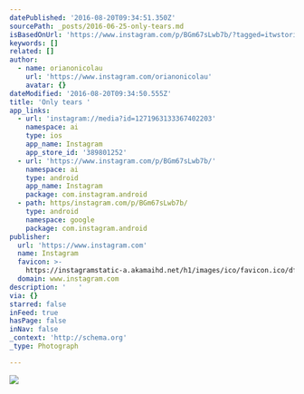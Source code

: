 ```yaml
---
datePublished: '2016-08-20T09:34:51.350Z'
sourcePath: _posts/2016-06-25-only-tears.md
isBasedOnUrl: 'https://www.instagram.com/p/BGm67sLwb7b/?tagged=itwstories'
keywords: []
related: []
author:
  - name: orianonicolau
    url: 'https://www.instagram.com/orianonicolau'
    avatar: {}
dateModified: '2016-08-20T09:34:50.555Z'
title: 'Only tears '
app_links:
  - url: 'instagram://media?id=1271963133367402203'
    namespace: ai
    type: ios
    app_name: Instagram
    app_store_id: '389801252'
  - url: 'https://www.instagram.com/p/BGm67sLwb7b/'
    namespace: ai
    type: android
    app_name: Instagram
    package: com.instagram.android
  - path: https/instagram.com/p/BGm67sLwb7b/
    type: android
    namespace: google
    package: com.instagram.android
publisher:
  url: 'https://www.instagram.com'
  name: Instagram
  favicon: >-
    https://instagramstatic-a.akamaihd.net/h1/images/ico/favicon.ico/dfa85bb1fd63.ico
  domain: www.instagram.com
description: '   '
via: {}
starred: false
inFeed: true
hasPage: false
inNav: false
_context: 'http://schema.org'
_type: Photograph

---
```

![   ](https://imgflo.herokuapp.com/graph/vahj1ThiexotieMo/3f97f5aac9fd2805a053dc6483d4088c/noop.jpg?input=https%3A%2F%2Fscontent.cdninstagram.com%2Ft51.2885-15%2Fs640x640%2Fsh0.08%2Fe35%2F13355503_508302249364532_919624303_n.jpg%3Fig_cache_key%3DMTI3MTk2MzEzMzM2NzQwMjIwMw%253D%253D.2)